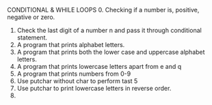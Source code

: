CONDITIONAL & WHILE LOOPS
0. Checking if a number is, positive, negative or zero.
1. Check the last digit of a number n and pass it through conditional statement.
2. A program that prints alphabet letters.
3. A program that prints both the lower case and uppercase alphabet letters.
4. A program that prints lowercase letters apart from e and q
5. A program that prints numbers from 0-9
6. Use putchar without char to perform tast 5
7. Use putchar to print lowercase letters in reverse order.
8.     
